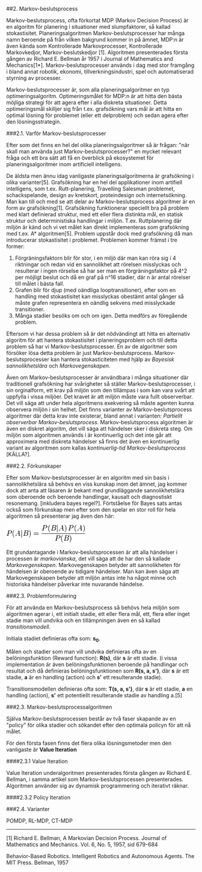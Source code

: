 ##2. Markov-beslutsprocess


Markov-beslutsprocess, ofta förkortat MDP (Markov Decision Process) är en algoritm för planering i situationer med slumpfaktorer, så kallad stokastisitet. Planeringsalgoritmen Markov-beslutsprocesser har många namn beroende på från vilken bakgrund kommer in på ämnet, MDP:n är även kända som Kontrollerade Markovprocesser, Kontrollerade Markovkedjor, Markov-beslutskedjor [1]. Algoritmen presenterades första gången av Richard E. Bellman år 1957 i Journal of Mathematics and Mechanics[1*]. Markov-beslutsprocesser används i dag med stor framgång i bland annat robotik, ekonomi, tillverkningsindustri, spel och automatiserad styrning av processer.

Markov-beslutsprocesser är, som alla planeringsalgoritmer en typ optimeringsalgoritm. Optimeringsmålet för MDP:n är att hitta den bästa möjliga strategi för att agera efter i alla diskreta situationer. Detta optimeringsmål skilljer sig från t.ex. grafsökning vars mål är att hitta en optimal lösning för problemet (eller ett delproblem) och sedan agera efter den lösningsstrategin.



###2.1. Varför Markov-beslutsprocesser

Efter som det finns en hel del olika planeringsalgoritmer så är frågan: "när skall man använda just Markov-beslutsprocesser?" en mycket relevant fråga och ett bra sätt att få en överblick på ekosystemet för planeringsalgoritmer inom artificiell intelligens.

De äldsta men ännu idag vanligaste planeringsalgoritmerna är grafsökning i olika varianter[5]. Grafsökning har en hel del applikationer inom artifiell intelligens, som t.ex. Rutt-planering, Travelling Salesman problemet, schackspelande, design av kretskort, proteindesign och internetsökning. Man kan till och med se att delar av Markov-beslutsprocess algoritmer är en form av grafsökning[1]. Grafsökning funktionerar speciellt bra på problem med klart definierad struktur, med ett eller flera distinkta mål, en statisk struktur och deterministiska handlingar i miljön. T.ex. Ruttplanering där miljön är känd och vi vet målet kan direkt implementeras som grafsökning med t.ex. A* algoritmen[5]. Problem uppstår dock med grafsökning då man introducerar stokastisitet i problemet. Problemen kommer främst i tre former: 

1.   Förgräningsfaktorn blir för stor, i en miljö där man kan röra sig i 4 riktningar och redan vid en sannolikhet att rörelsen misslyckas och resulterar i ingen rörselse så har ser man en förgräningsfaktor på 4^2 per möjligt beslut och då en graf på n^16 stadier, där n är antal rörelser till målet i bästa fall.
2.  Grafen blir för djup (med oändliga looptransitioner), efter som en handling med stokastisitet kan misslyckas obestämt antal gånger så måste grafen representera en oändlig sekvens med misslyckade transitioner.
3.  Många stadier besöks om och om igen. Detta medförs av föregående problem.


Eftersom vi har dessa problem så är det nödvändingt att hitta en alternativ algoritm för att hantera stokastisitet i planeringsproblem och till detta problem så har vi Markov-beslutsprocesser. En av de algoritmer som försöker lösa detta problem är just Markov-beslutsprocess. Markov-beslutsprocesser kan hantera stokasticiteten med hjälp av *Bayesisk sannolikhetslära* och *Markovegenskapen*.


Även om Markov-beslutsprocesser är användbara i många situationer där traditionell grafsökning har svårigheter så ställer Markov-beslutsprocesser, i sin orginalform, ett krav på miljön som den tillämpas i som kan vara svårt att uppfylla i vissa miljöer. Det kravet är att miljön måste vara fullt observerbar. Det vill säga att under hela algoritmens exekvering så måste agenten kunna observera miljön i sin helhet. Det finns varianter av Markov-beslutsprocess algoritmer där detta krav inte existerar, bland annat i varianten: *Partiellt observerbar Markov-beslutsprocess*. Markov-beslutsprocess algoritmen är även en diskret algoritm, det vill säga att händelser sker i diskreta steg. Om miljön som algoritmen används i är kontinuerlig och det inte går att approximera med diskreta händelser så finns det även en kontinuerlig variant av algoritmen som kallas *kontinuerlig-tid Markov-beslutsprocess* [KÄLLA?].


###2.2. Förkunskaper

Efter som Markov-beslutsprocesser är en algoritm med sin basis i sannolikhetslära så behövs en viss kunskap inom det ämnet, jag kommer dock att anta att läsaren är bekant med grundläggande sannolikhetslära som oberoende och beroende handlingar, kausalt och diagnostiskt resonemang. [inkludera bayes regel?]. Förtståelse för Bayes sats antas också som förkunskap men efter som den spelar en stor roll för hela algoritmen så presenterar jag även den här:

![Bayes Sats](//github.com/KarlHerler/Kandidatavhandling/raw/0ae37fc368f915d7d7e5aaa08c9cdcf71c8a0083/assets/bayes_sats.png)


Ett grundantagande i Markov-beslutsprocessen är att alla händelser i processen är *markovianska*, det vill säga att de har den så kallade *Markovegenskapen*. Markovegenskapen betyder att sannolikheten för händelsen är oberoende av tidigare händelser. Man kan även säga att Markovegenskapen betyder att miljön antas inte ha något minne och historiska händelser påverkar inte nuvarande händelse.


###2.3. Problemformulering

För att använda en Markov-beslutsprocess så behövs hela miljön som algoritmen agerar i, ett initialt stadie, ett eller flera mål, ett, flera eller inget stadie man vill undvika och en tillämpningen även en så kallad *transitionsmodell*.


Initiala stadiet definieras ofta som: **s<sub>0</sub>**.


Målen och stadier som man vill undvika definieras ofta av en belöningsfunktion (Reward function): **R(s)**, där **s** är ett stadie. (i vissa implementation är även belöningsfunktionen beroende på handlingar och resultat och då definieras belöningsfunktionen som **R(s, a, s')**, där **s** är ett stadie, **a** är en handling (action) och **s'** ett resulterande stadie).

Transitionsmodellen definieras ofta som: **T(s, a, s')**, där **s** är ett stadie, **a** en handling (action), **s'** ett potentiellt resulterande stadie av handling a.[5]



###2.3. Markov-beslutsprocessalgoritmen

Själva Markov-beslutsprocessen består av två faser skapande av en "policy" för olika stadier och sökandet efter den optimala policyn för att nå målet. 

För den första fasen finns det flera olika lösningsmetoder men den vanligaste är **Value Iteration** 

####2.3.1 Value Iteration

Value Iteration underalgoritmen presenterades första gången av Richard E. Bellman, i samma artikel som Markov-beslutsprocessen presenterades. Algoritmen använder sig av dynamisk programmering och iterativt räknar.

####2.3.2 Policy Iteration



###2.4. Varianter

POMDP, RL-MDP, CT-MDP















---

[1] Richard E. Bellman, A Markovian Decision Process. Journal of Mathematics and Mechanics. Vol. 6, No. 5, 1957, sid 679-684

Behavior-Based Robotics. Intelligent Robotics and Autonomous Agents. The MIT Press. Bellman, 1957